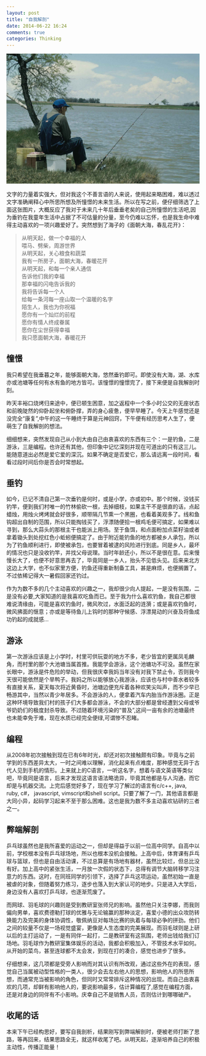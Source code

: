 ```yaml
---
layout: post
title: "自我解剖"
date: 2014-06-22 16:24
comments: true
categories: Thinking
---
```

![](/images/20140622.jpg)

文字的力量着实强大，但对我这个不善言语的人来说，使用起来略困难，难以透过文字准确阐释心中所思所想及所憧憬的未来生活。所以在写之前，便仔细筛选了上面这张图片，大概反应了我对于未来几十年后垂垂老矣的自己所憧憬的生活吧,因为垂钓在我童年生活中占据了不可估量的分量，至今仍难以忘怀，也是我生命中难得主动喜欢的一项兴趣爱好了。突然想到了海子的《面朝大海，春乱花开》：

> 从明天起，做一个幸福的人  
> 喂马、劈柴，周游世界  
> 从明天起，关心粮食和蔬菜  
> 我有一所房子，面朝大海，春暖花开  
> 从明天起，和每一个亲人通信  
> 告诉他们我的幸福  
> 那幸福的闪电告诉我的  
> 我将告诉每一个人  
> 给每一条河每一座山取一个温暖的名字  
> 陌生人，我也为你祝福  
> 愿你有一个灿烂的前程  
> 愿你有情人终成眷属  
> 愿你在尘世获得幸福  
> 我只愿面朝大海，春暖花开  

<!-- more -->

## 憧憬

我只希望在我垂暮之年，能够面朝大海，悠然垂钓即可。即使没有大海，湖、水库亦或池塘等任何有水有鱼的地方皆可。该憧憬的憧憬完了，接下来便是自我解剖时刻。

昨天丰裕口烧烤归来途中，便已顿生困意，加之返程中一个多小时公交的无座状态和前晚陡然的仰卧起坐和俯卧撑，弄的身心疲惫，便早早睡了。今天上午感觉还是没完全“康复”,中午的这一午睡终于算是元神回窍，下午便有经历思考人生了，便萌生了自我解剖的想法。

细细想来，突然发现自己从小到大由自己由衷喜欢的东西有三个：一是钓鱼，二是游泳，三是编程。也许还有其他，但印象中记忆深刻并现在可道出的只有这三儿。能随意道出必然是爱它爱的深沉。如果不确定是否爱它，那么请远离一段时间，看看过段时间后你是否会时常想起。

## 垂钓

如今，已记不清自己第一次垂钓是何时，或是小学，亦或初中。那个时候，没钱买钓竿，便到我们村唯一的竹林偷砍一根，去掉细枝，如果主干不是很直的话，点起蜡烛，用烛火烤烤就会好很多，顺带隔几节熏一个黑圈，也看着美观多了。线和鱼钩超出自制的范围，所以只能掏钱买了，浮漂随便拾一根鸡毛便可搞定，如果难以寻到，那么大蒜头的那根主干也能派上用场。至于鱼饵，和点面粉加点菜籽油或者拿着锄头到处挖红色小蚯蚓便搞定了。由于附近能钓鱼的地方都被乡人承包，所以为了钓鱼顺利进行，即使被承包，也要冒着被逮的风险进行到底。同是乡人，最坏的情况也只是没收钓竿，并找父母说理。当时年龄还小，所以不是很在意。后来慢慢长大了，也便不好意思再去了，毕竟同是一乡人，抬头不见低头见。后来来北方这边上大学，也不似家里方便，钓鱼还得重新制备工具，甚是麻烦，也便搁置了。不过依稀记得大一暑假回家还钓过。

作为为数不多的几个主动喜欢的兴趣之一，我却很少向人提起，一是没有氛围，二是没有必要,大家知道的是我喜欢吃鱼而已。至于我为什么喜欢钓鱼，我自己都很难说清缘由，可能是喜欢钓鱼时，微风吹过，水面泛起的涟漪；或是喜欢钓鱼时，微风拂面的惬意；亦或是等待鱼儿上钩时的那种守候感、浮漂晃动的兴奋及将鱼成功钓起的成就感...

## 游泳

第一次游泳应该是上小学时，村里可供玩耍的地方不多，老少皆宜的更属凤毛麟角，而村里的那个大池塘当属首推。我能学会游泳，这个池塘功不可没。虽然在家长眼中，游泳是件危险的举动，但我很庆幸我妈当年没有对我下禁止令，否则我今天很可能依然是个旱鸭子。我妈之所以能够放心我游泳，应该也与村中善水者较多有直接关系，夏天每次将近黄昏时，池塘边便充斥着各种欢笑尖叫声，而不少早已畅游其中，当然以青少年居多。不会游泳的人，便拿着汽车内胎当作游泳圈。正是这种环境导致我们村的孩子们大多都会游泳，不会的大部分都是曾经遭到父母或爷爷奶奶们的极度封杀导致。不过随着环境污染的“普及”,这间一亩有余的池塘最终也未能幸免于难，现在水质已经完全便绿,可谓惨不忍睹。

## 编程

从2008年初次接触到现在已有6年时光，却还对初次接触颇有印象。毕竟与之前学到的东西差异太大，一时之间难以理解，消化起来有点难度，那种感觉无异于古代人见到手机的情形。上来就上的C语言，一听这名字，想着与语文英语等类似吧，毕竟同是语言，后来才发现这语言语法略诡异，毕竟其他都是与人沟通，而它却是与机器交流。上完后感觉好多了，现在学习了解过的语言有c/c++, java, ruby, c#， javascript, vimscript和shell script。只要了解了一门，其他语言都是大同小异，起码学习起来不至于那么困难。这也是我为数不多主动喜欢钻研的三者之一。

## 弊端解剖

乒乓球虽然也是我所喜爱的运动之一，但却是得益于以前一位高中同学。自高中以前，学校根本没有乒乓球场地，所以也根本没机会接触。上高中后，体育课有乒乓球与篮球，但也是自由活动课，不过总算是有场地有器材，虽然比较烂，但总比没有好。加上高中的紧张生活，一月放一次假的状态下，总得有调节大脑转移学习注意力的东西。这时，在同班同学的引领下，选择了乒乓这项运动，虽然初始一直是被虐的对象，但随着努力练习，逐步也落入到大家认可的地步。只是进入大学后，身边没有人喜欢打乒乓球，也逐渐荒废了。

而网球、羽毛球的兴趣则是受到教研室张师兄的影响。虽然他只关注李娜，而我则偏向男单，喜欢费德勒打球的优雅与无论输赢的那种淡定，喜爱小德的出众攻防转换能力及完美的身体协调性，敬佩纳豆对每场比赛的执着与每球必争的拼劲。他们之间的较量不仅是一场视觉盛宴，更像是人生态度的完美展现。而羽毛球则是上研以后的主打运动了，一是有同伴一起打，二是教研室有这氛围，老师出钱给我们订场地。羽毛球作为教研室集体娱乐的活动，我都会积极加入，不管技术水平如何。从开始的菜鸟，甚至连球都不太会发，到现在打的凑合，感觉也进步了很多。

仔细想来，这几项都是受旁人影响而对其认识有所改观，通过这些外在的表现，感觉自己当属被动型性格的一类人，很少会去左右他人的思想，影响他人的所思所想，而通常充当被影响的角色，但同时又常常排斥这种情况的出现。而自己由衷喜欢的几项，却鲜有影响他人的，要说影响最多，估计算编程了,感觉在编程方面，还是对身边的同伴有不小影响。庆幸自己不是销售人员，否则估计到哪哪破产。

## 收尾的话

本来下午已经构思好，要写自我剖析，结果刚写到弊端解剖时，便被老师打断了思路，等再回来，结果思路全无，就这样收尾了吧。从明天起，逐渐培养自己的积极主动性，传播正能量！
